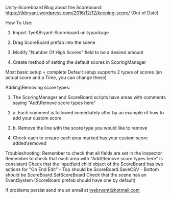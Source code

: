 Unity-Scoreboard
Blog about the Scoreboard: https://tkbryant.wordpress.com/2016/12/12/keeping-score/ (Out of Date)

How To Use:

1. Import TyeKBryant-Scoreboard.unitypackage

2. Drag ScoreBoard prefab into the scene

3. Modify "Number Of High Scores" field to be a desired amount

4. Create method of setting the default scores in ScoringManager

Most basic setup = complete
Default setup supports 2 types of scores (an actual score and a Time, you can change these)

Adding\Removing score types:

1. The ScoringManager and ScoreBoard scripts have areas with comments saying "Add\Remove score types here"

2. a. Each comment is followed immediately after by an example of how to add your custom score
2. b. Remove the line with the score type you would like to remove

3. Check each to ensure each area marked has your custom score added\removed

Troubleshooting:
Remember to check that all fields are set in the inspector
Remember to check that each area with "Add\Remove score types here" is consistent
Check that the inputfield child object of the ScoreBoard has two actions for "On End Edit"
	- Top should be ScoreBoard.SaveCSV
	- Bottom should be ScoreBoard.SetScoreBoard
Check that the scene has an EventSystem (ScoreBoard prefab should have one by default)

If problems persist send me an email at tyebryant@hotmail.com
